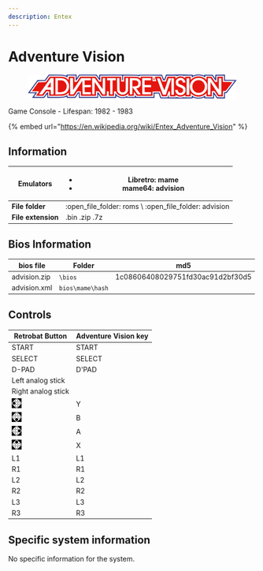 ```yaml
---
description: Entex
---
```


# Adventure Vision

<figure><img src="https://raw.githubusercontent.com/fabricecaruso/es-theme-carbon/5149a33eed46b2af638b06119397d4023b75131f/art/logos/advision.svg" alt=""><figcaption></figcaption></figure>

Game Console - Lifespan: 1982 - 1983

{% embed url="https://en.wikipedia.org/wiki/Entex_Adventure_Vision" %}

## Information

| **Emulators**      | <ul><li>Libretro: mame</li><li>mame64: advision</li></ul> |
| ------------------ | --------------------------------------------------------- |
| **File folder**    | :open\_file\_folder: roms \ :open\_file\_folder: advision |
| **File extension** | .bin .zip .7z                                             |

## Bios Information

| bios file    | Folder           | md5                              |
| ------------ | ---------------- | -------------------------------- |
| advision.zip | `\bios`          | 1c08606408029751fd30ac91d2bf30d5 |
| advision.xml | `bios\mame\hash` |                                  |

## Controls

| Retrobat Button                                    | Adventure Vision key |
| -------------------------------------------------- | -------------------- |
| START                                              | START                |
| SELECT                                             | SELECT               |
| D-PAD                                              | D'PAD                |
| Left analog stick                                  |                      |
| Right analog stick                                 |                      |
| ![](<../../.gitbook/assets/image (2) (1) (1).png>) | Y                    |
| ![](<../../.gitbook/assets/image (1) (2).png>)     | B                    |
| ![](<../../.gitbook/assets/image (4) (1).png>)     | A                    |
| ![](<../../.gitbook/assets/image (3) (1).png>)     | X                    |
| L1                                                 | L1                   |
| R1                                                 | R1                   |
| L2                                                 | L2                   |
| R2                                                 | R2                   |
| L3                                                 | L3                   |
| R3                                                 | R3                   |

## Specific system information

No specific information for the system.
